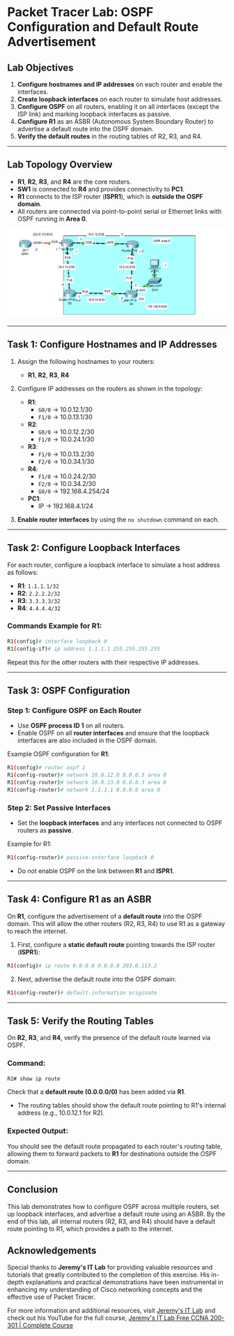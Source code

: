 # Packet Tracer Lab: OSPF Configuration and Default Route Advertisement

## Lab Objectives
1. **Configure hostnames and IP addresses** on each router and enable the interfaces.
2. **Create loopback interfaces** on each router to simulate host addresses.
3. **Configure OSPF** on all routers, enabling it on all interfaces (except the ISP link) and marking loopback interfaces as passive.
4. **Configure R1** as an ASBR (Autonomous System Boundary Router) to advertise a default route into the OSPF domain.
5. **Verify the default routes** in the routing tables of R2, R3, and R4.

---

## Lab Topology Overview
- **R1**, **R2**, **R3**, and **R4** are the core routers.
- **SW1** is connected to **R4** and provides connectivity to **PC1**.
- **R1** connects to the ISP router (**ISPR1**), which is **outside the OSPF domain**.
- All routers are connected via point-to-point serial or Ethernet links with OSPF running in **Area 0**.
<img src= "https://github.com/ro-drick/OSPF-Configuration/blob/main/ospf-configuration.PNG">

---

## Task 1: Configure Hostnames and IP Addresses

1. Assign the following hostnames to your routers:
   - **R1**, **R2**, **R3**, **R4**

2. Configure IP addresses on the routers as shown in the topology:
   - **R1**:
     - `G0/0` -> 10.0.12.1/30
     - `F1/0` -> 10.0.13.1/30
   - **R2**:
     - `G0/0` -> 10.0.12.2/30
     - `F1/0` -> 10.0.24.1/30
   - **R3**:
     - `F1/0` -> 10.0.13.2/30
     - `F2/0` -> 10.0.34.1/30
   - **R4**:
     - `F1/0` -> 10.0.24.2/30
     - `F2/0` -> 10.0.34.2/30
     - `G0/0` -> 192.168.4.254/24
   - **PC1**:
     - IP -> 192.168.4.1/24

3. **Enable router interfaces** by using the `no shutdown` command on each.

---

## Task 2: Configure Loopback Interfaces

For each router, configure a loopback interface to simulate a host address as follows:
- **R1**: `1.1.1.1/32`
- **R2**: `2.2.2.2/32`
- **R3**: `3.3.3.3/32`
- **R4**: `4.4.4.4/32`

### Commands Example for R1:
```bash
R1(config)# interface loopback 0
R1(config-if)# ip address 1.1.1.1 255.255.255.255
```

Repeat this for the other routers with their respective IP addresses.

---

## Task 3: OSPF Configuration

### Step 1: Configure OSPF on Each Router
- Use **OSPF process ID 1** on all routers.
- Enable OSPF on all **router interfaces** and ensure that the loopback interfaces are also included in the OSPF domain.

Example OSPF configuration for **R1**:
```bash
R1(config)# router ospf 1
R1(config-router)# network 10.0.12.0 0.0.0.3 area 0
R1(config-router)# network 10.0.13.0 0.0.0.3 area 0
R1(config-router)# network 1.1.1.1 0.0.0.0 area 0
```

### Step 2: Set Passive Interfaces
- Set the **loopback interfaces** and any interfaces not connected to OSPF routers as **passive**.

Example for R1:
```bash
R1(config-router)# passive-interface loopback 0
```

- Do not enable OSPF on the link between **R1** and **ISPR1**.

---

## Task 4: Configure R1 as an ASBR

On **R1**, configure the advertisement of a **default route** into the OSPF domain. This will allow the other routers (R2, R3, R4) to use R1 as a gateway to reach the internet.

1. First, configure a **static default route** pointing towards the ISP router (**ISPR1**):
```bash
R1(config)# ip route 0.0.0.0 0.0.0.0 203.0.113.2
```

2. Next, advertise the default route into the OSPF domain:
```bash
R1(config-router)# default-information originate
```

---

## Task 5: Verify the Routing Tables

On **R2**, **R3**, and **R4**, verify the presence of the default route learned via OSPF.

### Command:
```bash
R2# show ip route
```

Check that a **default route (0.0.0.0/0)** has been added via **R1**.

- The routing tables should show the default route pointing to R1's internal address (e.g., 10.0.12.1 for R2).

### Expected Output:
You should see the default route propagated to each router's routing table, allowing them to forward packets to **R1** for destinations outside the OSPF domain.

---

## Conclusion
This lab demonstrates how to configure OSPF across multiple routers, set up loopback interfaces, and advertise a default route using an ASBR. By the end of this lab, all internal routers (R2, R3, and R4) should have a default route pointing to R1, which provides a path to the internet.


## Acknowledgements


Special thanks to **Jeremy's IT Lab** for providing valuable resources and tutorials that greatly contributed to the completion of this exercise. His in-depth explanations and practical demonstrations have been instrumental in enhancing my understanding of Cisco networking concepts and the effective use of Packet Tracer.

For more information and additional resources, visit [Jeremy's IT Lab](https://jeremysitlab.com/) and check out his YouTube for the full course, [Jeremy's IT Lab Free CCNA 200-301 | Complete Course](https://www.youtube.com/playlist?list=PLxbwE86jKRgMpuZuLBivzlM8s2Dk5lXBQ)
